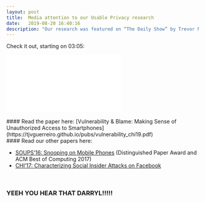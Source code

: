 ```yaml
---
layout: post
title:  Media attention to our Usable Privacy research
date:   2019-08-20 16:40:16
description: "Our research was featured on “The Daily Show” by Trevor Noah on July 29th. The research led by Diogo Marques, advised by me and Luis Carriço, with the collaboration of UBC researchers (Ivan Beschastnikh and Kosta Beznosov), had media attention in the last three years (since our SOUPS’16 paper), but I guess this is the highlight. Obviously, the research findings have been used with liberty but nonetheless."
---
```


Check it out, starting on 03:05:
<br>
<div>
<iframe src="//media.mtvnservices.com/embed/mgid:arc:video:comedycentral.com:a8e1f53b-821a-4ec0-bae7-527572d1c998"  frameborder="0" allowfullscreen="true"></iframe>
</div>
<br>
#### Read the paper here: [Vulnerability & Blame: Making Sense of Unauthorized Access to Smartphones](https://tjvguerreiro.github.io/pubs/vulnerability_chi19.pdf)

<br>
#### Read our other papers here:

- [SOUPS’16: Snooping on Mobile Phones](http://www.di.fc.ul.pt/~tjvg/amc/snooping.pdf) (Distinguished Paper Award and ACM Best of Computing 2017)
- [CHI’17: Characterizing Social Insider Attacks on Facebook](http://www.di.fc.ul.pt/~tjvg/inconspicuous/social-insider-chi17.pdf)

<br>

### YEEH YOU HEAR THAT DARRYL!!!!!